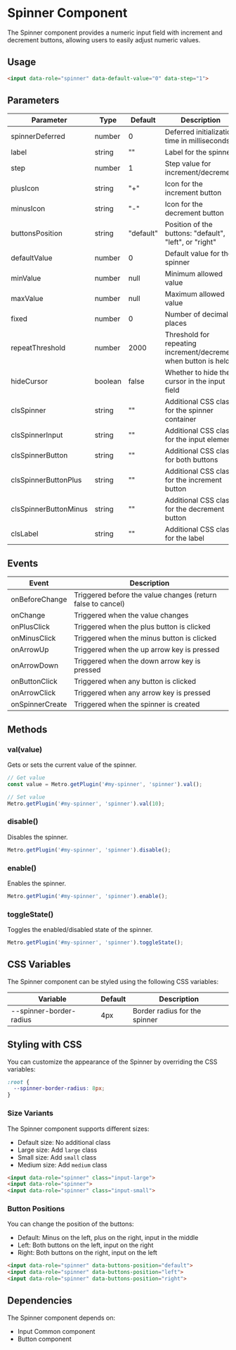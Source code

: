 # Spinner Component

The Spinner component provides a numeric input field with increment and decrement buttons, allowing users to easily adjust numeric values.

## Usage

```html
<input data-role="spinner" data-default-value="0" data-step="1">
```

## Parameters

| Parameter | Type | Default | Description |
| --- | --- | --- | --- |
| spinnerDeferred | number | 0 | Deferred initialization time in milliseconds |
| label | string | "" | Label for the spinner |
| step | number | 1 | Step value for increment/decrement |
| plusIcon | string | "+" | Icon for the increment button |
| minusIcon | string | "-" | Icon for the decrement button |
| buttonsPosition | string | "default" | Position of the buttons: "default", "left", or "right" |
| defaultValue | number | 0 | Default value for the spinner |
| minValue | number | null | Minimum allowed value |
| maxValue | number | null | Maximum allowed value |
| fixed | number | 0 | Number of decimal places |
| repeatThreshold | number | 2000 | Threshold for repeating increment/decrement when button is held |
| hideCursor | boolean | false | Whether to hide the cursor in the input field |
| clsSpinner | string | "" | Additional CSS class for the spinner container |
| clsSpinnerInput | string | "" | Additional CSS class for the input element |
| clsSpinnerButton | string | "" | Additional CSS class for both buttons |
| clsSpinnerButtonPlus | string | "" | Additional CSS class for the increment button |
| clsSpinnerButtonMinus | string | "" | Additional CSS class for the decrement button |
| clsLabel | string | "" | Additional CSS class for the label |

## Events

| Event | Description |
| --- | --- |
| onBeforeChange | Triggered before the value changes (return false to cancel) |
| onChange | Triggered when the value changes |
| onPlusClick | Triggered when the plus button is clicked |
| onMinusClick | Triggered when the minus button is clicked |
| onArrowUp | Triggered when the up arrow key is pressed |
| onArrowDown | Triggered when the down arrow key is pressed |
| onButtonClick | Triggered when any button is clicked |
| onArrowClick | Triggered when any arrow key is pressed |
| onSpinnerCreate | Triggered when the spinner is created |

## Methods

### val(value)

Gets or sets the current value of the spinner.

```javascript
// Get value
const value = Metro.getPlugin('#my-spinner', 'spinner').val();

// Set value
Metro.getPlugin('#my-spinner', 'spinner').val(10);
```

### disable()

Disables the spinner.

```javascript
Metro.getPlugin('#my-spinner', 'spinner').disable();
```

### enable()

Enables the spinner.

```javascript
Metro.getPlugin('#my-spinner', 'spinner').enable();
```

### toggleState()

Toggles the enabled/disabled state of the spinner.

```javascript
Metro.getPlugin('#my-spinner', 'spinner').toggleState();
```

## CSS Variables

The Spinner component can be styled using the following CSS variables:

| Variable | Default | Description |
| --- | --- | --- |
| --spinner-border-radius | 4px | Border radius for the spinner |

## Styling with CSS

You can customize the appearance of the Spinner by overriding the CSS variables:

```css
:root {
  --spinner-border-radius: 8px;
}
```

### Size Variants

The Spinner component supports different sizes:

- Default size: No additional class
- Large size: Add `large` class
- Small size: Add `small` class
- Medium size: Add `medium` class

```html
<input data-role="spinner" class="input-large">
<input data-role="spinner">
<input data-role="spinner" class="input-small">
```

### Button Positions

You can change the position of the buttons:

- Default: Minus on the left, plus on the right, input in the middle
- Left: Both buttons on the left, input on the right
- Right: Both buttons on the right, input on the left

```html
<input data-role="spinner" data-buttons-position="default">
<input data-role="spinner" data-buttons-position="left">
<input data-role="spinner" data-buttons-position="right">
```

## Dependencies

The Spinner component depends on:
- Input Common component
- Button component